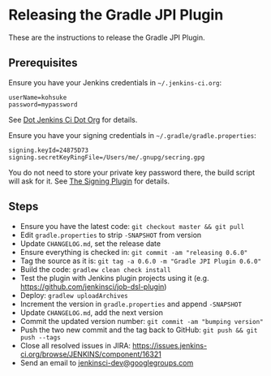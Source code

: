 Releasing the Gradle JPI Plugin
===============================

These are the instructions to release the Gradle JPI Plugin.


Prerequisites
-------------

Ensure you have your Jenkins credentials in `~/.jenkins-ci.org`:

    userName=kohsuke
    password=mypassword

See [Dot Jenkins Ci Dot Org](https://wiki.jenkins-ci.org/display/JENKINS/Dot+Jenkins+Ci+Dot+Org) for details.

Ensure you have your signing credentials in `~/.gradle/gradle.properties`:

    signing.keyId=24875D73
    signing.secretKeyRingFile=/Users/me/.gnupg/secring.gpg
    
You do not need to store your private key password there, the build script will ask for it. See
[The Signing Plugin](https://www.gradle.org/docs/current/userguide/signing_plugin.html) for details.


Steps
-----

* Ensure you have the latest code: `git checkout master && git pull`
* Edit `gradle.properties` to strip `-SNAPSHOT` from version
* Update `CHANGELOG.md`, set the release date
* Ensure everything is checked in: `git commit -am "releasing 0.6.0"`
* Tag the source as it is: `git tag -a 0.6.0 -m "Gradle JPI Plugin 0.6.0"`
* Build the code: `gradlew clean check install`
* Test the plugin with Jenkins plugin projects using it (e.g. https://github.com/jenkinsci/job-dsl-plugin)
* Deploy: `gradlew uploadArchives`
* Increment the version in `gradle.properties` and append `-SNAPSHOT`
* Update `CHANGELOG.md`, add the next version
* Commit the updated version number: `git commit -am "bumping version"`
* Push the two new commit and the tag back to GitHub: `git push && git push --tags`
* Close all resolved issues in JIRA: https://issues.jenkins-ci.org/browse/JENKINS/component/16321
* Send an email to jenkinsci-dev@googlegroups.com


